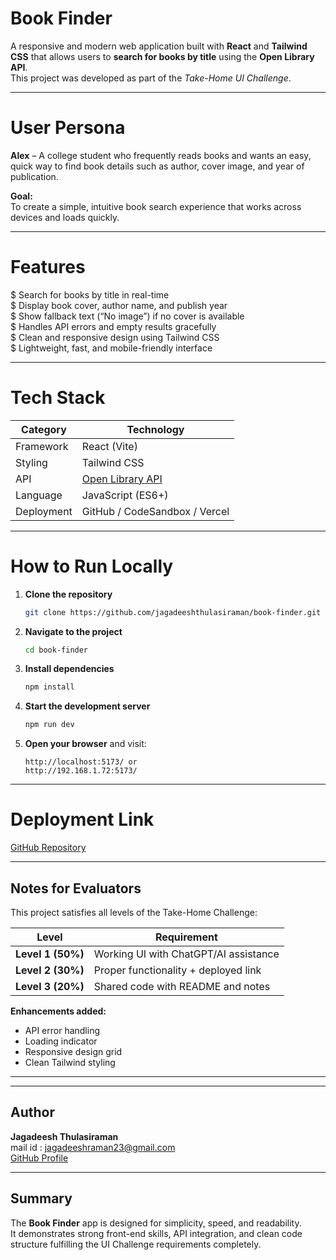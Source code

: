 # Book Finder

A responsive and modern web application built with **React** and **Tailwind CSS** that allows users to **search for books by title** using the **Open Library API**.  
This project was developed as part of the *Take-Home UI Challenge*.

---

# User Persona

**Alex** – A college student who frequently reads books and wants an easy, quick way to find book details such as author, cover image, and year of publication.

**Goal:**  
To create a simple, intuitive book search experience that works across devices and loads quickly.

---

# Features

$ Search for books by title in real-time  
$ Display book cover, author name, and publish year  
$ Show fallback text (“No image”) if no cover is available  
$ Handles API errors and empty results gracefully  
$ Clean and responsive design using Tailwind CSS  
$ Lightweight, fast, and mobile-friendly interface  

---

#  Tech Stack

| Category | Technology |
|-----------|-------------|
| Framework | React (Vite) |
| Styling | Tailwind CSS |
| API | [Open Library API](https://openlibrary.org/search.json?title={bookTitle}) |
| Language | JavaScript (ES6+) |
| Deployment | GitHub / CodeSandbox / Vercel |

---

#  How to Run Locally

1. **Clone the repository**
   ```bash
   git clone https://github.com/jagadeeshthulasiraman/book-finder.git
   ```
2. **Navigate to the project**
   ```bash
   cd book-finder
   ```
3. **Install dependencies**
   ```bash
   npm install
   ```
4. **Start the development server**
   ```bash
   npm run dev
   ```
5. **Open your browser** and visit:
   ```
   http://localhost:5173/ or
   http://192.168.1.72:5173/
   ```

---

#  Deployment Link
 
[GitHub Repository](https://github.com/jagadeeshthulasiraman/book-finder)

---

##  Notes for Evaluators

This project satisfies all levels of the Take-Home Challenge:

| Level | Requirement | 
|--------|--------------|
| **Level 1 (50%)** | Working UI with ChatGPT/AI assistance
| **Level 2 (30%)** | Proper functionality + deployed link 
| **Level 3 (20%)** | Shared code with README and notes 

**Enhancements added:**
- API error handling  
- Loading indicator  
- Responsive design grid  
- Clean Tailwind styling

---


---

##  Author
**Jagadeesh Thulasiraman**  
mail id : jagadeeshraman23@gmail.com  
[GitHub Profile](https://github.com/jagadeeshthulasiraman)

---

##  Summary

The **Book Finder** app is designed for simplicity, speed, and readability.  
It demonstrates strong front-end skills, API integration, and clean code structure fulfilling the UI Challenge requirements completely.
